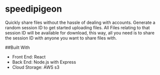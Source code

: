 # speedipigeon
Quickly share files without the hassle of dealing with accounts. Generate a random session ID to get started uploading files. All Files relating to that session ID will be available for download, this way, all you need is to share the session ID with anyone you want to share files with.

##Built With
* Front End: React
* Back End: Node.js with Express
* Cloud Storage: AWS s3
